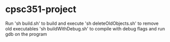 # cpsc351-project

Run 'sh build.sh' to build and execute
'sh deleteOldObjects.sh' to remove old executables
'sh buildWithDebug.sh' to compile with debug flags and run gdb on the program
